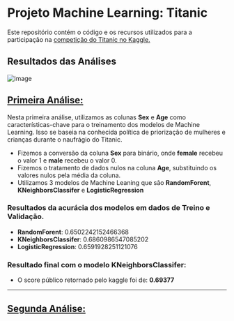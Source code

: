 # Projeto Machine Learning: Titanic
Este repositório contém o código e os recursos utilizados para a participação na [competição do Titanic no Kaggle.](https://www.kaggle.com/competitions/titanic)

## Resultados das Análises
![image](https://github.com/DevTheo25/Titanic_ML/assets/122491960/2acf553e-8cde-4f22-9b63-520e3c8b985d)



## [Primeira Análise:](https://github.com/DevTheo25/Titanic_ML/blob/main/Primeira_analise.ipynb)

Nesta primeira análise, utilizamos as colunas **Sex** e **Age** como características-chave para o treinamento dos modelos de Machine Learning. Isso se baseia na conhecida política de priorização de mulheres e crianças durante o naufrágio do Titanic.
- Fizemos a conversão da coluna **Sex** para binário, onde **female** recebeu o valor 1 e **male** recebeu o valor 0.
- Fizemos o tratamento de dados nulos na coluna **Age**, substituindo os valores nulos pela média da coluna.
- Utilizamos 3 modelos de Machine Leaning que são **RandomForent**, **KNeighborsClassifer** e **LogisticRegression**
### Resultados da acurácia dos modelos em dados de Treino e Validação.
- **RandomForent**: 0.6502242152466368
- **KNeighborsClassifer**: 0.6860986547085202
- **LogisticRegression**: 0.6591928251121076

### Resultado final com o modelo **KNeighborsClassifer**:
- O score público retornado pelo kaggle foi de: **0.69377**
---
## [Segunda Análise:](https://github.com/DevTheo25/Titanic_ML/blob/main/Segunda_analise.ipynb)
